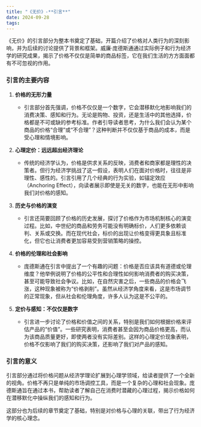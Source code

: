 ```yaml
---
title: "《无价》-**引言**"
date: 2024-09-28
tags: 
---
```

《无价》的引言部分为整本书奠定了基础，开篇介绍了价格对人类行为的深刻影响，并为后续的讨论提供了背景和框架。威廉·庞德斯通通过实际例子和行为经济学的研究成果，揭示了价格不仅仅是简单的商品标签，它在我们生活的方方面面都有不可忽视的作用。

### 引言的主要内容

1. **价格的无形力量**
   - 引言部分首先强调，价格不仅仅是一个数字，它会潜移默化地影响我们的消费决策、感知和行为。无论是购物、投资，还是生活中的其他选择，价格都是不可或缺的参考标准。作者引导读者思考，为什么我们会认为某个商品的价格“合理”或“不合理”？这种判断并不仅仅基于商品的成本，而是受心理和情境影响。

2. **心理定价：远远超出经济理论**
   - 传统的经济学认为，价格是供求关系的反映，消费者和商家都是理性的决策者。但行为经济学挑战了这一假设，表明人们在面对价格时，往往是非理性、感性的。引言引用了几个经典的行为实验，如锚定效应（Anchoring Effect），向读者展示即使是无关的数字，也能在无形中影响我们对价格的感知。

3. **历史与价格的演变**
   - 引言还简要回顾了价格的历史发展，探讨了价格作为市场机制核心的演变过程。比如，中世纪的商品和劳务可能没有明确标价，人们更多依赖谈判、关系或交换。而在现代社会，标价的出现让价格变得更具象且标准化，但它也让消费者更加容易受到营销策略的操控。

4. **价格的伦理和社会影响**
   - 庞德斯通在引言中提出了一个有趣的问题：价格是否应该具有道德或伦理维度？他举例说明了价格的公平性和合理性如何影响消费者的购买决策，甚至可能导致社会争议。比如，在自然灾害之后，一些商品的价格会飞涨，这种现象被称为“价格剥削”。虽然从经济学角度来看，这是市场调节的正常现象，但从社会和伦理角度，许多人认为这是不公平的。

5. **定价与感知：不仅仅是数字**
   - 引言进一步讨论了价格和价值之间的关系，特别是我们如何根据价格来评估产品的“价值”。一些研究表明，消费者甚至会因为商品价格更高，而认为该商品质量更好，即使两者没有实际差别。这样的心理定价现象表明，价格不仅影响了我们的购买决策，还影响了我们对产品的感知。

### 引言的意义

引言部分通过将价格问题从经济学理论扩展到心理学领域，给读者提供了一个全新的视角。价格不再只是单纯的市场调控工具，而是一个复杂的心理和社会现象。庞德斯通旨在通过本书，帮助读者了解自己在消费时潜藏的心理过程，揭示价格如何在潜移默化中操纵我们的感知和行为。

这部分也为后续的章节奠定了基础，特别是对价格与心理的关联，带出了行为经济学的核心理念。
